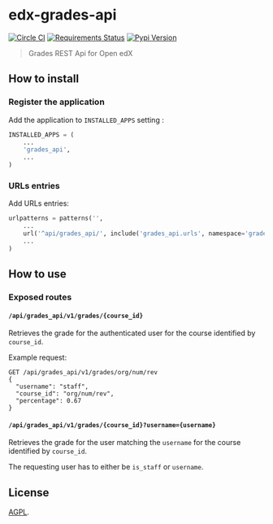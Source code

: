 # edx-grades-api

[![Circle CI](https://circleci.com/gh/IONISx/edx-grades-api.svg?style=svg)](https://circleci.com/gh/IONISx/edx-grades-api)
[![Requirements Status](https://requires.io/github/IONISx/edx-grades-api/requirements.svg?branch=master)](https://requires.io/github/IONISx/edx-grades-api/requirements/?branch=master)
[![Pypi Version](https://img.shields.io/pypi/v/edx-grades-api.svg)](https://pypi.python.org/pypi/edx-grades-api)

> Grades REST Api for Open edX

## How to install

### Register the application

Add the application to `INSTALLED_APPS` setting :

```python
INSTALLED_APPS = (
    ...
    'grades_api',
    ...
)
```

### URLs entries

Add URLs entries:

```python
urlpatterns = patterns('',
    ...
    url('^api/grades_api/', include('grades_api.urls', namespace='grades_api'))
    ...
)
```


## How to use

### Exposed routes

#### `/api/grades_api/v1/grades/{course_id}`

Retrieves the grade for the authenticated user for the course identified by `course_id`.

Example request:

```
GET /api/grades_api/v1/grades/org/num/rev
{
  "username": "staff",
  "course_id": "org/num/rev",
  "percentage": 0.67
}
```

#### `/api/grades_api/v1/grades/{course_id}?username={username}`

Retrieves the grade for the user matching the `username` for the course identified by `course_id`.

The requesting user has to either be `is_staff` or `username`.

## License

[AGPL](https://en.wikipedia.org/wiki/Affero_General_Public_License).
